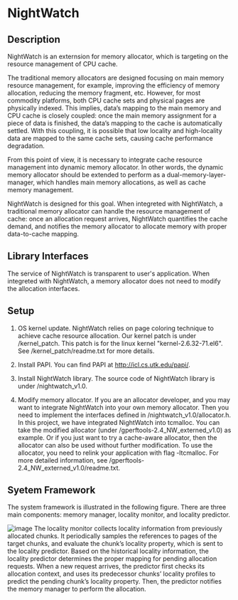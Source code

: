 NightWatch
=========
Description
---------
NightWatch is an externsion for memory allocator, which is targeting on the resource management of CPU cache.

The traditional memory allocators are designed focusing on main memory resource management, for example, improving the efficiency of memory allocation, reducing the memory fragment, etc. However, for most commodity platforms, both CPU cache sets and physical pages are physically indexed. This implies, data’s mapping to the main memory and CPU cache is closely coupled: once the main memory assignment for a piece of data is finished, the data’s mapping to the cache is automatically settled. With this coupling, it is possible that low locality and high-locality data are mapped to the same cache sets, causing cache performance degradation.

From this point of view, it is necessary to integrate cache resource management into dynamic memory allocator. In other words, the dynamic memory allocator should be extended to perform as a dual-memory-layer-manager, which handles main memory allocations, as well as cache memory management.

NightWatch is designed for this goal. When integreted with NightWatch, a traditional memory allocator can handle the resource management of cache: once an allocation request arrives, NightWatch quantifies the cache demand, and notifies the memory allocator to allocate memory with proper data-to-cache mapping.


Library Interfaces
---------
The service of NightWatch is transparent to user's application. When integreted with NightWatch, a memory allocator does not need to modify the allocation interfaces. 


Setup
---------
1.	OS kernel update. NightWatch relies on page coloring technique to achieve cache resource allocation. Our kernel patch is under /kernel\_patch. This patch is for the linux kernel "kernel-2.6.32-71.el6". See /kernel\_patch/readme.txt for more details.

2.	Install PAPI. You can find PAPI at http://icl.cs.utk.edu/papi/.

2.	Install NightWatch library. The source code of NightWatch library is under /nightwatch\_v1.0.

3.	Modify memory allocator. If you are an allocator developer, and you may want to integrate NightWatch into your own memory allocator. Then you need to implement the interfaces defined in /nightwatch\_v1.0/allocator.h. In this project, we have integrated NightWatch into tcmalloc. You can take the modified allocator (under /gperftools-2.4\_NW_externed\_v1.0) as example. Or if you just want to try a cache-aware allocator, then the allocator can also be used without further modification. To use the allocator, you need to relink your application with flag -ltcmalloc. For more detailed information, see /gperftools-2.4\_NW_externed\_v1.0/readme.txt.

Syetem Framework
---------
The system framework is illustrated in the following figure. There are three main components: memory manager, locality monitor, and locality predictor.

![image](https://github.com/grtoverflow/PC-Malloc/blob/master/figure/system_design.jpg)
The locality monitor collects locality information from previously allocated chunks. It periodically samples the references to pages of the target chunks, and evaluate the chunk’s locality property, which is sent to the locality predictor. Based on the historical locality information, the locality predictor determines the proper mapping for pending allocation requests. When a new request arrives, the predictor first checks its allocation context, and uses its predecessor chunks’ locality profiles to predict the pending chunk’s locality property. Then, the predictor notifies the memory manager to perform the
allocation.

